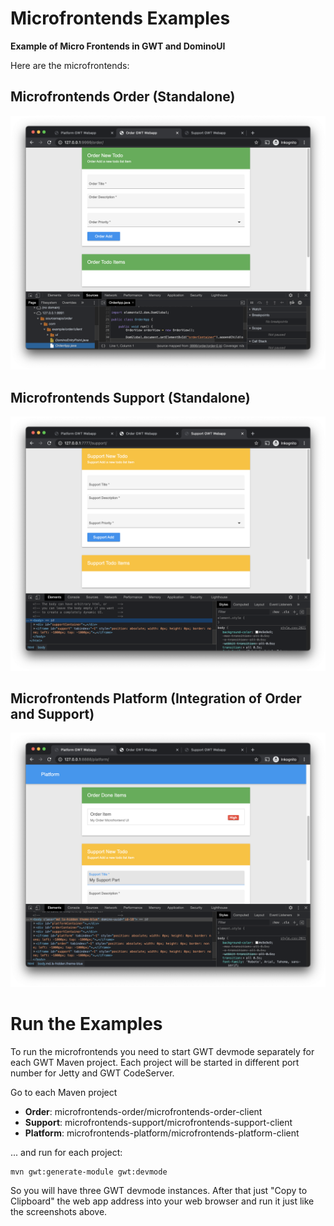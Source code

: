 # Microfrontends Examples

**Example of Micro Frontends in GWT and DominoUI**

Here are the microfrontends:

## Microfrontends Order (Standalone)

![Microfrontends Order](microfrontends-order/microfrontends-order-client/src/doc/microfrontends-order.png?raw=true "Microfrontends Order")

## Microfrontends Support (Standalone)

![Microfrontends Support](microfrontends-support/microfrontends-support-client/src/doc/microfrontends-support.png?raw=true "Microfrontends Support")

## Microfrontends Platform (Integration of Order and Support)

![Microfrontends Platform](microfrontends-platform/microfrontends-platform-client/src/doc/microfrontends-platform.png?raw=true "Microfrontends Platform")

# Run the Examples

To run the microfrontends you need to start GWT devmode separately for each GWT Maven project. 
Each project will be started in different port number for Jetty and GWT CodeServer.

Go to each Maven project

- **Order**: microfrontends-order/microfrontends-order-client
- **Support**: microfrontends-support/microfrontends-support-client
- **Platform**: microfrontends-platform/microfrontends-platform-client

... and run for each project:

```
mvn gwt:generate-module gwt:devmode
```

So you will have three GWT devmode instances. After that just "Copy to Clipboard" the web app address into your web browser
and run it just like the screenshots above.
